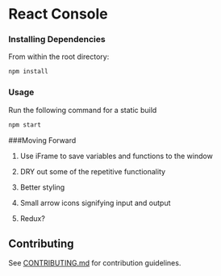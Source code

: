 # React Console

### Installing Dependencies
From within the root directory:
```sh
npm install
```

### Usage
Run the following command for a static build
```sh
npm start
```

###Moving Forward
1. Use iFrame to save variables and functions to the window 

2. DRY out some of the repetitive functionality

3. Better styling

4. Small arrow icons signifying input and output

5. Redux?


## Contributing

See [CONTRIBUTING.md](CONTRIBUTING.md) for contribution guidelines.
